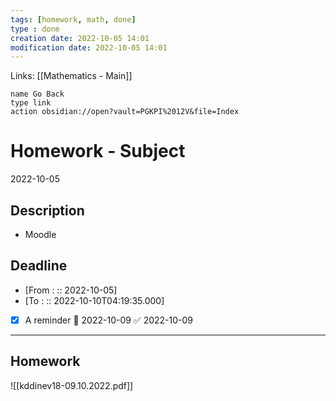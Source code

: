 ```yaml
---
tags: [homework, math, done]
type : done
creation date: 2022-10-05 14:01
modification date: 2022-10-05 14:01
---
```

Links: [[Mathematics - Main]]
```button
name Go Back
type link
action obsidian://open?vault=PGKPI%2012V&file=Index
```
# Homework - Subject
2022-10-05
## Description
-  Moodle
## Deadline
-  [From : :: 2022-10-05]
-  [To : :: 2022-10-10T04:19:35.000]
- [x] A reminder 📅 2022-10-09 ✅ 2022-10-09
---
## Homework
![[kddinev18-09.10.2022.pdf]]